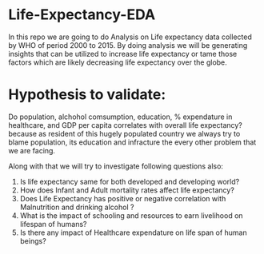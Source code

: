# Life-Expectancy-EDA

In this repo we are going to do Analysis on Life expectancy data collected by WHO of period 2000 to 2015. By doing analysis we will be generating insights that 
can be utilized to increase life expectancy or tame those factors which are likely decreasing life expectancy over the globe.

 # **Hypothesis to validate:**
Do population, alchohol comsumption, education, % expendature in healthcare, and GDP per capita correlates with overall life expectancy? because as resident of this hugely populated country we always try to blame population, its education and infracture the every other problem that we are facing.

Along with that we will try to investigate following questions also:

1. Is life expectancy same for both developed and developing world?
2. How does Infant and Adult mortality rates affect life expectancy?
3. Does Life Expectancy has positive or negative correlation with Malnutrition and drinking alcohol ?
4. What is the impact of schooling and resources to earn livelihood on lifespan of humans?
5. Is there any impact of Healthcare expendature on life span of human beings?

